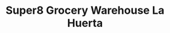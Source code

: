 ---
title: "Super8 Grocery Warehouse La Huerta"
url: /paranaque/super8-grocery-warehouse-la-huerta/
shop: supermarket
---